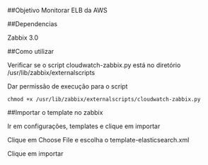 ##Objetivo
Monitorar ELB da AWS

##Dependencias

Zabbix 3.0

##Como utilizar

Verificar se o script cloudwatch-zabbix.py está no diretório /usr/lib/zabbix/externalscripts

Dar permissão de execução para o script

    chmod +x /usr/lib/zabbix/externalscripts/cloudwatch-zabbix.py

##Importar o template no zabbix

Ir em configurações, templates e clique em importar



Clique em Choose File e escolha o template-elasticsearch.xml





Clique em importar



